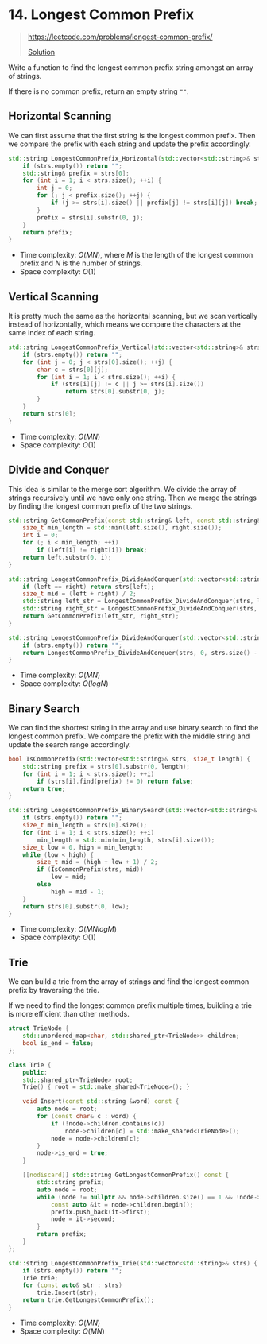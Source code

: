 # 14. Longest Common Prefix

> https://leetcode.com/problems/longest-common-prefix/
> 
> [Solution](../src/14_longest_common_prefix.h)

Write a function to find the longest common prefix string amongst an array of strings.

If there is no common prefix, return an empty string `""`.

## Horizontal Scanning

We can first assume that the first string is the longest common prefix. Then we compare the prefix with each string and update the prefix accordingly.

```cpp
std::string LongestCommonPrefix_Horizontal(std::vector<std::string>& strs) {
    if (strs.empty()) return "";
    std::string& prefix = strs[0];
    for (int i = 1; i < strs.size(); ++i) {
        int j = 0;
        for (; j < prefix.size(); ++j) {
            if (j >= strs[i].size() || prefix[j] != strs[i][j]) break;
        }
        prefix = strs[i].substr(0, j);
    }
    return prefix;
}
```

- Time complexity: $O(MN)$, where $M$ is the length of the longest common prefix and $N$ is the number of strings.
- Space complexity: $O(1)$

## Vertical Scanning

It is pretty much the same as the horizontal scanning, but we scan vertically instead of horizontally, which means we compare the characters at the same index of each string.

```cpp
std::string LongestCommonPrefix_Vertical(std::vector<std::string>& strs) {
    if (strs.empty()) return "";
    for (int j = 0; j < strs[0].size(); ++j) {
        char c = strs[0][j];
        for (int i = 1; i < strs.size(); ++i) {
            if (strs[i][j] != c || j >= strs[i].size())
                return strs[0].substr(0, j);
        }
    }
    return strs[0];
}
```

- Time complexity: $O(MN)$
- Space complexity: $O(1)$

## Divide and Conquer

This idea is similar to the merge sort algorithm. We divide the array of strings recursively until we have only one string. Then we merge the strings by finding the longest common prefix of the two strings.

```cpp
std::string GetCommonPrefix(const std::string& left, const std::string& right) {
    size_t min_length = std::min(left.size(), right.size());
    int i = 0;
    for (; i < min_length; ++i)
        if (left[i] != right[i]) break;
    return left.substr(0, i);
}

std::string LongestCommonPrefix_DivideAndConquer(std::vector<std::string>& strs, size_t left, size_t right) {
    if (left == right) return strs[left];
    size_t mid = (left + right) / 2;
    std::string left_str = LongestCommonPrefix_DivideAndConquer(strs, left, mid);
    std::string right_str = LongestCommonPrefix_DivideAndConquer(strs, mid + 1, right);
    return GetCommonPrefix(left_str, right_str);
}

std::string LongestCommonPrefix_DivideAndConquer(std::vector<std::string>& strs) {
    if (strs.empty()) return "";
    return LongestCommonPrefix_DivideAndConquer(strs, 0, strs.size() - 1);
}
```

- Time complexity: $O(MN)$
- Space complexity: $O(logN)$

## Binary Search

We can find the shortest string in the array and use binary search to find the longest common prefix. We compare the prefix with the middle string and update the search range accordingly.

```cpp
bool IsCommonPrefix(std::vector<std::string>& strs, size_t length) {
    std::string prefix = strs[0].substr(0, length);
    for (int i = 1; i < strs.size(); ++i)
        if (strs[i].find(prefix) != 0) return false;
    return true;
}

std::string LongestCommonPrefix_BinarySearch(std::vector<std::string>& strs) {
    if (strs.empty()) return "";
    size_t min_length = strs[0].size();
    for (int i = 1; i < strs.size(); ++i)
        min_length = std::min(min_length, strs[i].size());
    size_t low = 0, high = min_length;
    while (low < high) {
        size_t mid = (high + low + 1) / 2;
        if (IsCommonPrefix(strs, mid))
            low = mid;
        else
            high = mid - 1;
    }
    return strs[0].substr(0, low);
}
```

- Time complexity: $O(MNlogM)$
- Space complexity: $O(1)$

## Trie

We can build a trie from the array of strings and find the longest common prefix by traversing the trie.

If we need to find the longest common prefix multiple times, building a trie is more efficient than other methods.

```cpp
struct TrieNode {
    std::unordered_map<char, std::shared_ptr<TrieNode>> children;
    bool is_end = false;
};

class Trie {
    public:
    std::shared_ptr<TrieNode> root;
    Trie() { root = std::make_shared<TrieNode>(); }

    void Insert(const std::string &word) const {
        auto node = root;
        for (const char& c : word) {
            if (!node->children.contains(c))
                node->children[c] = std::make_shared<TrieNode>();
            node = node->children[c];
        }
        node->is_end = true;
    }

    [[nodiscard]] std::string GetLongestCommonPrefix() const {
        std::string prefix;
        auto node = root;
        while (node != nullptr && node->children.size() == 1 && !node->is_end) {
            const auto &it = node->children.begin();
            prefix.push_back(it->first);
            node = it->second;
        }
        return prefix;
    }
};

std::string LongestCommonPrefix_Trie(std::vector<std::string>& strs) {
    if (strs.empty()) return "";
    Trie trie;
    for (const auto& str : strs)
        trie.Insert(str);
    return trie.GetLongestCommonPrefix();
}
```

- Time complexity: $O(MN)$
- Space complexity: $O(MN)$